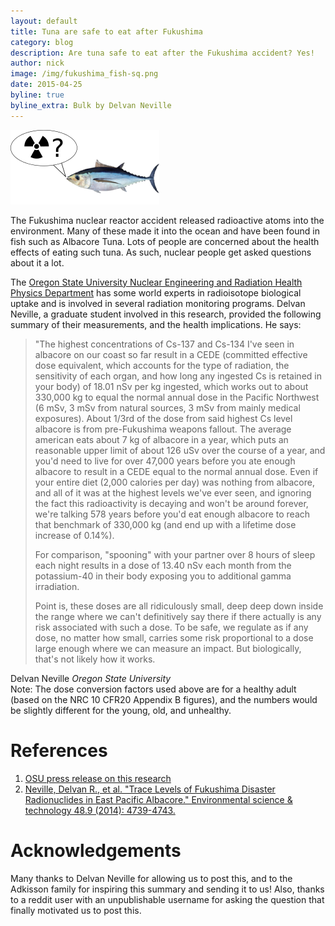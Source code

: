 ```yaml
---
layout: default
title: Tuna are safe to eat after Fukushima
category: blog
description: Are tuna safe to eat after the Fukushima accident? Yes!
author: nick
image: /img/fukushima_fish-sq.png
date: 2015-04-25
byline: true
byline_extra: Bulk by Delvan Neville
---
```

<div class="col-lg-8">


<img class="float-end rounded" src="/img/fukushima_fish.png" alt="Are
fish radioactive?"/>        

<p>The Fukushima nuclear reactor accident released radioactive atoms
into the environment. Many of these made it into the ocean and have been
found in fish such as Albacore Tuna. Lots of people are concerned about
the health effects of eating such tuna. As such, nuclear people get
asked questions about it a lot.  </p> <p>The <a
href="http://ne.oregonstate.edu/">Oregon State University Nuclear
Engineering and Radiation Health Physics Department</a> has some world
experts in radioisotope biological uptake and is involved in several
radiation monitoring programs. Delvan Neville, a graduate student
involved in this research, provided the following summary of their
measurements, and the health implications. He says:</p>

<blockquote class="blockquote">


<p>"The highest concentrations of Cs-137 and Cs-134 I've seen in albacore
on our coast so far result in a CEDE (committed effective dose
equivalent, which accounts for the type of radiation, the sensitivity of
each organ, and how long any ingested Cs is retained in your body) of
18.01 nSv per kg ingested, which works out to about 330,000 kg to equal
the normal annual dose in the Pacific Northwest (6 mSv, 3 mSv from
natural sources, 3 mSv from mainly medical exposures).  About 1/3rd of
the dose from said highest Cs level albacore is from pre-Fukushima
weapons fallout.  The average american eats about 7 kg of albacore in a
year, which puts an reasonable upper limit of about 126 uSv over the
course of a year, and you'd need to live for over 47,000 years before
you ate enough albacore to result in a CEDE equal to the normal annual
dose.  Even if your entire diet (2,000 calories per day) was nothing
from albacore, and all of it was at the highest levels we've ever seen,
and ignoring the fact this radioactivity is decaying and won't be around
forever, we're talking 578 years before you'd eat enough albacore to
reach that benchmark of 330,000 kg (and end up with a lifetime dose
increase of 0.14%).</p>

<p>For comparison, "spooning" with your partner over 8 hours of sleep
each night results in a dose of 13.40 nSv each month from the
potassium-40 in their body exposing you to additional gamma
irradiation.</p>

<p>Point is, these doses are all ridiculously small, deep deep down
inside the range where we can't definitively say there if there actually
is any risk associated with such a dose.  To be safe, we regulate as if
any dose, no matter how small, carries some risk proportional to a dose
large enough where we can measure an impact.  But biologically, that's
not likely how it works.</p>


</blockquote>
<figcaption class="blockquote-footer">
Delvan Neville <cite title="Oregon State University">Oregon
State University</cite>
</figcaption>

<div class="alert alert-info" role="alert">Note: The dose conversion
factors used above are for a healthy adult (based on the NRC 10 CFR20
Appendix B figures), and the numbers would be slightly different for the
young, old, and unhealthy. </div>


<h1 >References</h1> <ol> <li><a
href="http://oregonstate.edu/ua/ncs/archives/2014/apr/study-finds-only-trace-levels-radiation-fukushima-albacore">OSU
press release on this research</a></li> <li><a
href="http://ir.library.oregonstate.edu/xmlui/bitstream/handle/1957/49020/NevilleDelvanNuclearEngRadiationHealthPhysicsTraceLevelsFukushima.pdf?sequence=1">Neville,
Delvan R., et al. &quot;Trace Levels of Fukushima Disaster Radionuclides
in East Pacific Albacore.&quot; Environmental science &amp; technology
48.9 (2014): 4739-4743.</a> </li> </ol>

<h1>Acknowledgements</h1> <p>Many thanks to Delvan Neville for allowing
us to post this, and to the Adkisson family for inspiring this summary
and sending it to us! Also, thanks to a reddit user with an
unpublishable username for asking the question that finally motivated us
to post this.</p>


</div>
